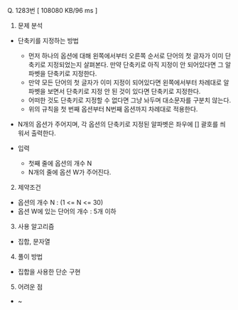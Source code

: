 Q. 1283번 [ 108080 KB/96 ms ]

1. 문제 분석
- 단축키를 지정하는 방법
  - 먼저 하나의 옵션에 대해 왼쪽에서부터 오른쪽 순서로 단어의 첫 글자가 이미 단축키로 지정되었는지 살펴본다. 만약 단축키로 아직 지정이 안 되어있다면 그 알파벳을 단축키로 지정한다.
  - 만약 모든 단어의 첫 글자가 이미 지정이 되어있다면 왼쪽에서부터 차례대로 알파벳을 보면서 단축키로 지정 안 된 것이 있다면 단축키로 지정한다. 
  - 어떠한 것도 단축키로 지정할 수 없다면 그냥 놔두며 대소문자를 구분치 않는다. 
  - 위의 규칙을 첫 번째 옵션부터 N번째 옵션까지 차례대로 적용한다.
- N개의 옵션가 주어지며, 각 옵션의 단축키로 지정된 알파벳은 좌우에 [] 괄호를 씌워서 출력한다.

- 입력
  - 첫째 줄에 옵션의 개수 N
  - N개의 줄에 옵션 W가 주어진다.

2. 제약조건
- 옵션의 개수 N : (1 <= N <= 30)
- 옵션 W에 있는 단어의 개수 : 5개 이하

3. 사용 알고리즘
- 집합, 문자열

4. 풀이 방법
- 집합을 사용한 단순 구현

5. 어려운 점
- ~